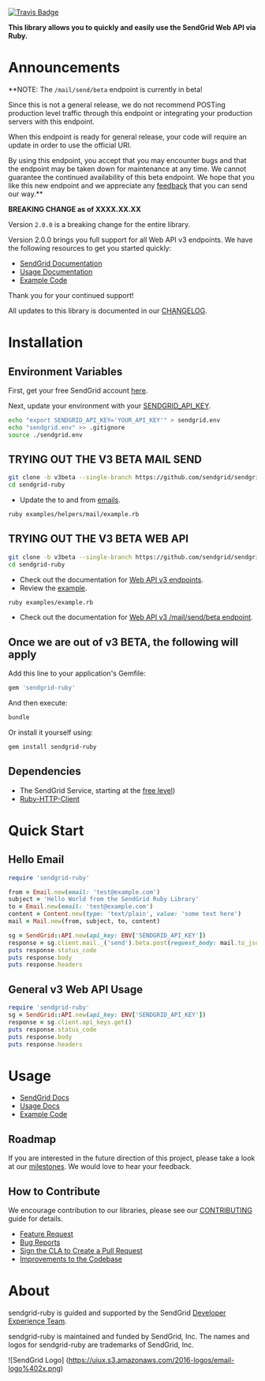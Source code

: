 [![Travis Badge](https://travis-ci.org/sendgrid/sendgrid-ruby.svg?branch=v3beta)](https://travis-ci.org/sendgrid/sendgrid-ruby)


**This library allows you to quickly and easily use the SendGrid Web API via Ruby.**

# Announcements

**NOTE: The `/mail/send/beta` endpoint is currently in beta!

Since this is not a general release, we do not recommend POSTing production level traffic through this endpoint or integrating your production servers with this endpoint.

When this endpoint is ready for general release, your code will require an update in order to use the official URI.

By using this endpoint, you accept that you may encounter bugs and that the endpoint may be taken down for maintenance at any time. We cannot guarantee the continued availability of this beta endpoint. We hope that you like this new endpoint and we appreciate any [feedback](dx+mail-beta@sendgrid.com) that you can send our way.**

**BREAKING CHANGE as of XXXX.XX.XX**

Version `2.0.0` is a breaking change for the entire library.

Version 2.0.0 brings you full support for all Web API v3 endpoints. We
have the following resources to get you started quickly:

-   [SendGrid
    Documentation](https://sendgrid.com/docs/API_Reference/Web_API_v3/index.html)
-   [Usage
    Documentation](https://github.com/sendgrid/sendgrid-ruby/tree/v3beta/USAGE.md)
-   [Example
    Code](https://github.com/sendgrid/sendgrid-ruby/tree/v3beta/examples)

Thank you for your continued support!

All updates to this library is documented in our [CHANGELOG](https://github.com/sendgrid/sendgrid-ruby/blob/v3beta/CHANGELOG.md).

# Installation

## Environment Variables

First, get your free SendGrid account [here](https://sendgrid.com/free?source=sendgrid-ruby).

Next, update your environment with your [SENDGRID_API_KEY](https://app.sendgrid.com/settings/api_keys).

```bash
echo "export SENDGRID_API_KEY='YOUR_API_KEY'" > sendgrid.env
echo "sendgrid.env" >> .gitignore
source ./sendgrid.env
```
## TRYING OUT THE V3 BETA MAIL SEND

```bash
git clone -b v3beta --single-branch https://github.com/sendgrid/sendgrid-ruby.git
cd sendgrid-ruby
```

* Update the to and from [emails](https://github.com/sendgrid/sendgrid-ruby/blob/v3beta/examples/helpers/mail/example.rb#L7).

```bash
ruby examples/helpers/mail/example.rb
```

## TRYING OUT THE V3 BETA WEB API

```bash
git clone -b v3beta --single-branch https://github.com/sendgrid/sendgrid-ruby.git
cd sendgrid-ruby
```

* Check out the documentation for [Web API v3 endpoints](https://sendgrid.com/docs/API_Reference/Web_API_v3/index.html).
* Review the [example](https://github.com/sendgrid/sendgrid-ruby/blob/v3beta/examples).

```bash
ruby examples/example.rb
```

* Check out the documentation for [Web API v3 /mail/send/beta endpoint](https://sendgrid.com/docs/API_Reference/Web_API_v3/Mail/index.html).

## Once we are out of v3 BETA, the following will apply

Add this line to your application's Gemfile:

```bash
gem 'sendgrid-ruby'
```

And then execute:

```bash
bundle
```

Or install it yourself using:

```bash
gem install sendgrid-ruby
```

## Dependencies

- The SendGrid Service, starting at the [free level](https://sendgrid.com/free?source=sendgrid-ruby))
- [Ruby-HTTP-Client](https://github.com/sendgrid/ruby-http-client)

# Quick Start

## Hello Email

```ruby
require 'sendgrid-ruby'

from = Email.new(email: 'test@example.com')
subject = 'Hello World from the SendGrid Ruby Library'
to = Email.new(email: 'test@example.com')
content = Content.new(type: 'text/plain', value: 'some text here')
mail = Mail.new(from, subject, to, content)

sg = SendGrid::API.new(api_key: ENV['SENDGRID_API_KEY'])
response = sg.client.mail._('send').beta.post(request_body: mail.to_json)
puts response.status_code
puts response.body
puts response.headers
```

## General v3 Web API Usage

```ruby
require 'sendgrid-ruby'
sg = SendGrid::API.new(api_key: ENV['SENDGRID_API_KEY'])
response = sg.client.api_keys.get()
puts response.status_code
puts response.body
puts response.headers
```

# Usage

- [SendGrid Docs](https://sendgrid.com/docs/API_Reference/index.html)
- [Usage Docs](https://github.com/sendgrid/sendgrid-ruby/tree/v3beta/USAGE.md)
- [Example Code](https://github.com/sendgrid/sendgrid-ruby/tree/v3beta/examples)

## Roadmap

If you are interested in the future direction of this project, please take a look at our [milestones](
). We would love to hear your feedback.

## How to Contribute

We encourage contribution to our libraries, please see our [CONTRIBUTING](https://github.com/sendgrid/sendgrid-ruby/tree/v3beta/CONTRIBUTING.md) guide for details.

- [Feature Request](https://github.com/sendgrid/sendgrid-ruby/tree/v3beta/CONTRIBUTING.md#feature_request)
- [Bug Reports](https://github.com/sendgrid/sendgrid-ruby/tree/v3beta/CONTRIBUTING.md#submit_a_bug_report)
- [Sign the CLA to Create a Pull Request](https://github.com/sendgrid/sendgrid-ruby/tree/v3beta/CONTRIBUTING.md#cla)
- [Improvements to the Codebase](https://github.com/sendgrid/sendgrid-ruby/tree/v3beta/CONTRIBUTING.md#improvements_to_the_codebase)

# About

sendgrid-ruby is guided and supported by the SendGrid [Developer Experience Team](mailto:dx@sendgrid.com).

sendgrid-ruby is maintained and funded by SendGrid, Inc. The names and logos for sendgrid-ruby are trademarks of SendGrid, Inc.

![SendGrid Logo]
(https://uiux.s3.amazonaws.com/2016-logos/email-logo%402x.png)
